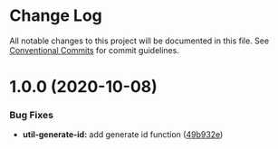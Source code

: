 # Change Log

All notable changes to this project will be documented in this file.
See [Conventional Commits](https://conventionalcommits.org) for commit guidelines.

# 1.0.0 (2020-10-08)


### Bug Fixes

* **util-generate-id:** add generate id function ([49b932e](https://github.com/telus/tds-community/commit/49b932e3ab30f3a50abfcdeb5a2ad155d549740c))

